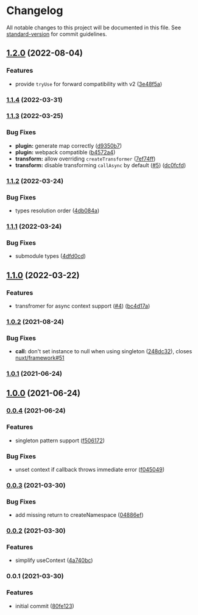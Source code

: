 # Changelog

All notable changes to this project will be documented in this file. See [standard-version](https://github.com/conventional-changelog/standard-version) for commit guidelines.

## [1.2.0](https://github.com/unjs/unctx/compare/v1.1.4...v1.2.0) (2022-08-04)


### Features

* provide `tryUse` for forward compatibility with v2 ([3e48f5a](https://github.com/unjs/unctx/commit/3e48f5abe8b9646c47830725fbec68eea5e8f797))

### [1.1.4](https://github.com/unjs/unctx/compare/v1.1.3...v1.1.4) (2022-03-31)

### [1.1.3](https://github.com/unjs/unctx/compare/v1.1.2...v1.1.3) (2022-03-25)


### Bug Fixes

* **plugin:** generate map correctly ([d9350b7](https://github.com/unjs/unctx/commit/d9350b7421f15697945f2e68ecbd0e1da7e7abef))
* **plugin:** webpack compatible ([b4572a4](https://github.com/unjs/unctx/commit/b4572a4ecb2ace00aead2a224fcc391a52efa4bb))
* **transform:** allow overriding `createTransformer` ([7ef74ff](https://github.com/unjs/unctx/commit/7ef74ff06ac511dc44075f3fdcb3a47f566fa640))
* **transform:** disable transforming `callAsync` by default ([#5](https://github.com/unjs/unctx/issues/5)) ([dc0fcfd](https://github.com/unjs/unctx/commit/dc0fcfdc21ca4b218f1924eb2408687ee6690477))

### [1.1.2](https://github.com/unjs/unctx/compare/v1.1.1...v1.1.2) (2022-03-24)


### Bug Fixes

* types resolution order ([4db084a](https://github.com/unjs/unctx/commit/4db084adbe83216e23908786a3c6f7974bd321e1))

### [1.1.1](https://github.com/unjs/unctx/compare/v1.1.0...v1.1.1) (2022-03-24)


### Bug Fixes

* submodule types ([4dfd0cd](https://github.com/unjs/unctx/commit/4dfd0cdd59c153ffd080b83c6922c2feec9e8dd6))

## [1.1.0](https://github.com/unjs/unctx/compare/v1.0.2...v1.1.0) (2022-03-22)


### Features

* transfromer for async context support ([#4](https://github.com/unjs/unctx/issues/4)) ([bc4d17a](https://github.com/unjs/unctx/commit/bc4d17a753181bfa18697553eb96d390715cf6e2))

### [1.0.2](https://github.com/unjs/unctx/compare/v1.0.1...v1.0.2) (2021-08-24)


### Bug Fixes

* **call:** don't set instance to null when using singleton ([248dc32](https://github.com/unjs/unctx/commit/248dc3218e70238a6091cf5707bafbeb2d1fd91f)), closes [nuxt/framework#51](https://github.com/nuxt/framework/issues/51)

### [1.0.1](https://github.com/unjs/unctx/compare/v1.0.0...v1.0.1) (2021-06-24)

## [1.0.0](https://github.com/unjs/unctx/compare/v0.0.4...v1.0.0) (2021-06-24)

### [0.0.4](https://github.com/unjs/unctx/compare/v0.0.3...v0.0.4) (2021-06-24)


### Features

* singleton pattern support ([f506172](https://github.com/unjs/unctx/commit/f5061726e89771605ba8f7663ec89e3f0c914033))


### Bug Fixes

* unset context if callback throws  immediate error ([f045049](https://github.com/unjs/unctx/commit/f04504953630edf840e7389f0838b63674ac2f34))

### [0.0.3](https://github.com/unjs/unctx/compare/v0.0.2...v0.0.3) (2021-03-30)


### Bug Fixes

* add missing return to createNamespace ([04886ef](https://github.com/unjs/unctx/commit/04886efb014f2715de924b936fd7b6b210454531))

### [0.0.2](https://github.com/unjs/unctx/compare/v0.0.1...v0.0.2) (2021-03-30)


### Features

* simplify useContext ([4a740bc](https://github.com/unjs/unctx/commit/4a740bc9c7c6013569859018ef5d622acbb6b55a))

### 0.0.1 (2021-03-30)


### Features

* initial commit ([80fe123](https://github.com/unjs/unctx/commit/80fe123c7ba597ca827be830fc7f021ad28d94da))
